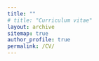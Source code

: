 ```yaml
---
title: ""
# title: "Curriculum vitae"
layout: archive
sitemap: true
author_profile: true
permalink: /CV/
---
```

